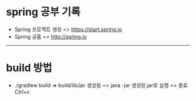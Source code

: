 # spring 공부 기록
* Spring 프로젝트 생성 => https://start.spring.io
* Spring 공홈  => http://spring.io
***
# build 방법
* ./gradlew build => build/lib/jar 생성됨 => java -jar 생성된.jar로 실행 => 종료 Ctrl+c